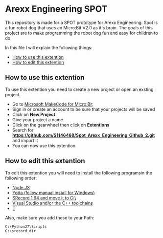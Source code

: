 # Arexx Engineering SPOT

This repository is made for a SPOT prototype for Arexx Engineering.
Spot is a fun robot dog that uses an Micro:Bit V2.0 as it's brain.
The goals of this project are to make programming the robot dog fun and easy for children to do.

In this file I will explain the following things:
* [How to use this extention](README.md#how-to-use-this-extention)
* [How to edit this extention](README.md#how-to-edit-this-extention)

## How to use this extention

To use this extention you need to create a new project or open an exsting project.

* Go to [Microsoft MakeCode for Micro:Bit](https://makecode.microbit.org/)
* Sign in or create an account to be sure that your projects will be saved
* Click on **New Project**
* Give your project a name
* Click on the gearwheel then click on **Extentions**
* Search for **https://github.com/S1146468/Spot_Arexx_Engineering_Github_2.git** and import it
* You can now use this extention

## How to edit this extention

To edit this extention you will need to install the following programsin the following order:
* [Node.JS](https://nodejs.org/en)
* [Yotta (follow manual install for Windows)](http://docs.yottabuild.org/#installing-on-windows)
* [SRecord 1.64 and move it to C:\ ](https://sourceforge.net/projects/srecord/files/srecord-win32/1.64/)
* [Visual Studio and/or the C++ toolchains](https://visualstudio.microsoft.com/downloads/)
* []

Also, make sure you add these to your Path:
```
C:\Python27\Scripts
C:\srecord_dir
```

